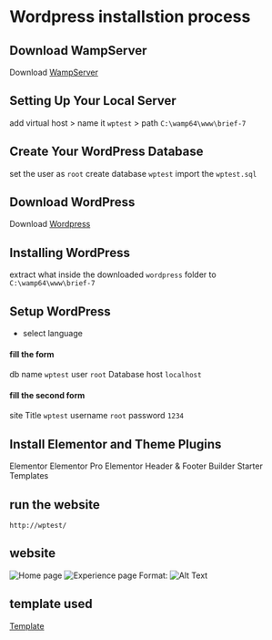 # Wordpress installstion process

## Download WampServer

Download [WampServer](https://www.wampserver.com/en/)

## Setting Up Your Local Server

add virtual host > name it `wptest` > path `C:\wamp64\www\brief-7`

## Create Your WordPress Database

set the user as `root`
create database `wptest` import the `wptest.sql`

## Download WordPress

Download [Wordpress](https://wordpress.org/)

## Installing WordPress

extract what inside the downloaded `wordpress` folder to `C:\wamp64\www\brief-7`

## Setup WordPress

* select language

#### fill the form 

db name `wptest`
user `root`
Database host `localhost`

#### fill the second form

site Title `wptest`
username `root`
password `1234`

## Install Elementor and Theme Plugins

Elementor
Elementor Pro
Elementor Header & Footer Builder
Starter Templates

## run the website 

`http://wptest/`


## website

![Home page](https://imgur.com/4vMcQrb)
![Experience page](https://imgur.com/hwWDQuM)
Format: ![Alt Text](url)

## template used

[Template](https://websitedemos.net/outdoor-adventure-02/)


